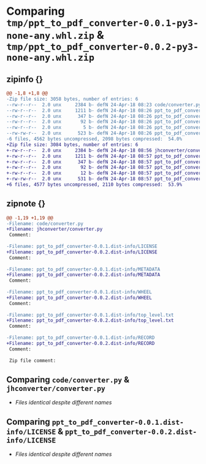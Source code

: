 # Comparing `tmp/ppt_to_pdf_converter-0.0.1-py3-none-any.whl.zip` & `tmp/ppt_to_pdf_converter-0.0.2-py3-none-any.whl.zip`

## zipinfo {}

```diff
@@ -1,8 +1,8 @@
-Zip file size: 3058 bytes, number of entries: 6
--rw-r--r--  2.0 unx     2384 b- defN 24-Apr-18 08:23 code/converter.py
--rw-r--r--  2.0 unx     1211 b- defN 24-Apr-18 08:26 ppt_to_pdf_converter-0.0.1.dist-info/LICENSE
--rw-r--r--  2.0 unx      347 b- defN 24-Apr-18 08:26 ppt_to_pdf_converter-0.0.1.dist-info/METADATA
--rw-r--r--  2.0 unx       92 b- defN 24-Apr-18 08:26 ppt_to_pdf_converter-0.0.1.dist-info/WHEEL
--rw-r--r--  2.0 unx        5 b- defN 24-Apr-18 08:26 ppt_to_pdf_converter-0.0.1.dist-info/top_level.txt
--rw-rw-r--  2.0 unx      523 b- defN 24-Apr-18 08:26 ppt_to_pdf_converter-0.0.1.dist-info/RECORD
-6 files, 4562 bytes uncompressed, 2098 bytes compressed:  54.0%
+Zip file size: 3084 bytes, number of entries: 6
+-rw-r--r--  2.0 unx     2384 b- defN 24-Apr-18 08:56 jhconverter/converter.py
+-rw-r--r--  2.0 unx     1211 b- defN 24-Apr-18 08:57 ppt_to_pdf_converter-0.0.2.dist-info/LICENSE
+-rw-r--r--  2.0 unx      347 b- defN 24-Apr-18 08:57 ppt_to_pdf_converter-0.0.2.dist-info/METADATA
+-rw-r--r--  2.0 unx       92 b- defN 24-Apr-18 08:57 ppt_to_pdf_converter-0.0.2.dist-info/WHEEL
+-rw-r--r--  2.0 unx       12 b- defN 24-Apr-18 08:57 ppt_to_pdf_converter-0.0.2.dist-info/top_level.txt
+-rw-rw-r--  2.0 unx      531 b- defN 24-Apr-18 08:57 ppt_to_pdf_converter-0.0.2.dist-info/RECORD
+6 files, 4577 bytes uncompressed, 2110 bytes compressed:  53.9%
```

## zipnote {}

```diff
@@ -1,19 +1,19 @@
-Filename: code/converter.py
+Filename: jhconverter/converter.py
 Comment: 
 
-Filename: ppt_to_pdf_converter-0.0.1.dist-info/LICENSE
+Filename: ppt_to_pdf_converter-0.0.2.dist-info/LICENSE
 Comment: 
 
-Filename: ppt_to_pdf_converter-0.0.1.dist-info/METADATA
+Filename: ppt_to_pdf_converter-0.0.2.dist-info/METADATA
 Comment: 
 
-Filename: ppt_to_pdf_converter-0.0.1.dist-info/WHEEL
+Filename: ppt_to_pdf_converter-0.0.2.dist-info/WHEEL
 Comment: 
 
-Filename: ppt_to_pdf_converter-0.0.1.dist-info/top_level.txt
+Filename: ppt_to_pdf_converter-0.0.2.dist-info/top_level.txt
 Comment: 
 
-Filename: ppt_to_pdf_converter-0.0.1.dist-info/RECORD
+Filename: ppt_to_pdf_converter-0.0.2.dist-info/RECORD
 Comment: 
 
 Zip file comment:
```

## Comparing `code/converter.py` & `jhconverter/converter.py`

 * *Files identical despite different names*

## Comparing `ppt_to_pdf_converter-0.0.1.dist-info/LICENSE` & `ppt_to_pdf_converter-0.0.2.dist-info/LICENSE`

 * *Files identical despite different names*


